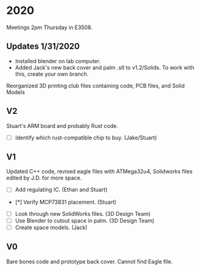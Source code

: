 # 2020
Meetings 2pm Thursday in E3508.

## Updates 1/31/2020
- Installed blender on lab computer.
- Added Jack's new back cover and palm .stl to v1.2/Solids. To work with this, create your own branch.

Reorganized 3D printing club files containing code, PCB files, and Solid Models
## V2
Stuart's ARM board and probably Rust code.
- [ ] Identify which rust-compatible chip to buy. (Jake/Stuart)
## V1
Updated C++ code, revised eagle files with ATMega32u4, Solidworks files edited by J.D. for more space.
- [ ] Add regulating IC. (Ethan and Stuart)
- [*] Verify MCP73831 placement. (Stuart)
- [ ] Look through new SolidWorks files. (3D Design Team)
- [ ] Use Blender to cutout space in palm. (3D Design Team)
- [ ] Create space models. (Jack)
## V0
Bare bones code and prototype back cover. Cannot find Eagle file. 
